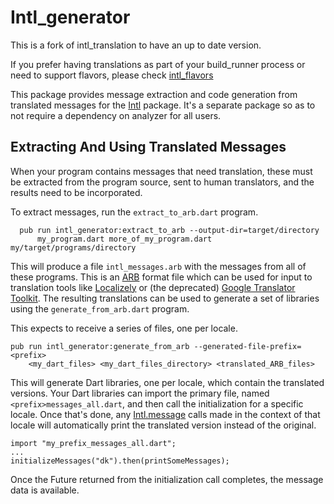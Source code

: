 Intl_generator
====

This is a fork of intl_translation to have an up to date version.

If you prefer having translations as part of your build_runner process or need to support flavors, please check [intl_flavors](https://pub.dev/packages/intl_flavors)

This package provides message extraction and code generation from translated
messages for the [Intl][Intl] package. It's a separate package so as to not
require a dependency on analyzer for all users.

## Extracting And Using Translated Messages

When your program contains messages that need translation, these must
be extracted from the program source, sent to human translators, and the
results need to be incorporated.

To extract messages, run the `extract_to_arb.dart` program.

      pub run intl_generator:extract_to_arb --output-dir=target/directory
          my_program.dart more_of_my_program.dart my/target/programs/directory

This will produce a file `intl_messages.arb` with the messages from all of these
programs. This is an [ARB][ARB] format file which can be used for input to
translation tools like [Localizely][Localizely] or (the deprecated) [Google
Translator Toolkit](https://translate.google.com/toolkit/). The resulting
translations can be used to generate a set of libraries using the
`generate_from_arb.dart` program.

This expects to receive a series of files, one per
locale.

```
pub run intl_generator:generate_from_arb --generated-file-prefix=<prefix>
    <my_dart_files> <my_dart_files_directory> <translated_ARB_files>
```

This will generate Dart libraries, one per locale, which contain the
translated versions. Your Dart libraries can import the primary file,
named `<prefix>messages_all.dart`, and then call the initialization
for a specific locale. Once that's done, any
[Intl.message][Intl.message] calls made in the context of that locale
will automatically print the translated version instead of the
original.

    import "my_prefix_messages_all.dart";
    ...
    initializeMessages("dk").then(printSomeMessages);

Once the Future returned from the initialization call completes, the
message data is available.

[Intl]: https://www.dartdocs.org/documentation/intl/latest
[Intl.message]: https://www.dartdocs.org/documentation/intl/latest/intl/Intl/message.html
[ARB]: https://code.google.com/p/arb/wiki/ApplicationResourceBundleSpecification
[Localizely]: https://localizely.com/
